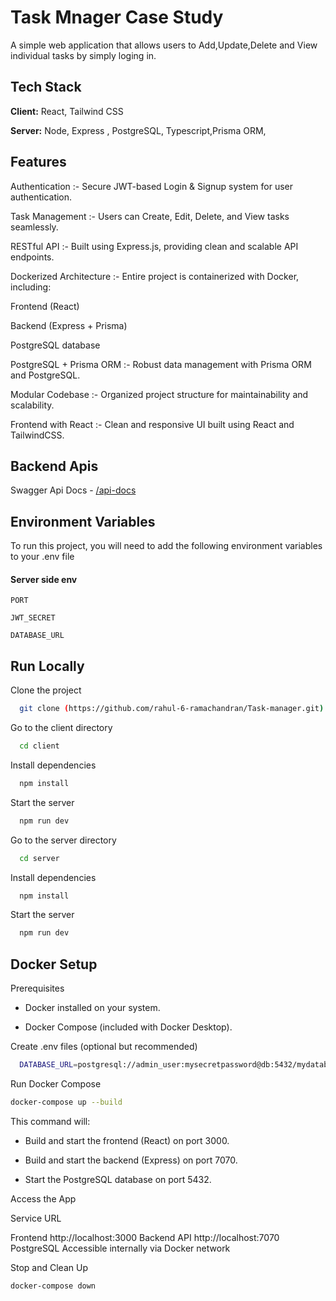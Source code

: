 
# Task Mnager Case Study

A simple web application that allows users to Add,Update,Delete and View individual tasks by simply loging in.


## Tech Stack

**Client:** React, Tailwind CSS

**Server:** Node, Express , PostgreSQL, Typescript,Prisma ORM,


## Features

 Authentication :-
Secure JWT-based Login & Signup system for user authentication.

 Task Management :-
Users can Create, Edit, Delete, and View tasks seamlessly.

 RESTful API :- 
Built using Express.js, providing clean and scalable API endpoints.

 Dockerized Architecture :- 
Entire project is containerized with Docker, including:

Frontend (React)

Backend (Express + Prisma)

PostgreSQL database

 PostgreSQL + Prisma ORM :-
Robust data management with Prisma ORM and PostgreSQL.

 Modular Codebase :-
Organized project structure for maintainability and scalability.

 Frontend with React :-
Clean and responsive UI built using React and TailwindCSS.

## Backend Apis

Swagger Api Docs - [/api-docs](http://localhost:7070/api-docs (when the backend is running)) 

## Environment Variables

To run this project, you will need to add the following environment variables to your .env file

#### Server side env

`PORT`

`JWT_SECRET`

`DATABASE_URL`

## Run Locally

Clone the project

```bash
  git clone (https://github.com/rahul-6-ramachandran/Task-manager.git)
```

Go to the client directory

```bash
  cd client
```

Install dependencies

```bash
  npm install
```

Start the server

```bash
  npm run dev
```
Go to the server directory

```bash
  cd server
```

Install dependencies

```bash
  npm install
```

Start the server

```bash
  npm run dev
```

## Docker Setup

Prerequisites

- Docker installed on your system.

- Docker Compose (included with Docker Desktop).

Create .env files (optional but recommended)

```bash
  DATABASE_URL=postgresql://admin_user:mysecretpassword@db:5432/mydatabase
```

Run Docker Compose

```bash
docker-compose up --build
```

This command will:

 - Build and start the frontend (React) on port 3000.

 - Build and start the backend (Express) on port 7070.

 - Start the PostgreSQL database on port 5432.

Access the App

Service	            URL

Frontend	      http://localhost:3000
Backend API	    http://localhost:7070
PostgreSQL	    Accessible internally via Docker network

Stop and Clean Up

```bash
docker-compose down
```






